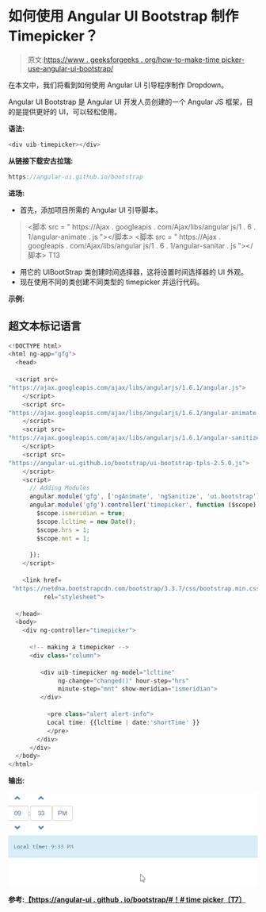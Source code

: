 # 如何使用 Angular UI Bootstrap 制作 Timepicker？

> 原文:[https://www . geeksforgeeks . org/how-to-make-time picker-use-angular-ui-bootstrap/](https://www.geeksforgeeks.org/how-to-make-timepicker-using-angular-ui-bootstrap/)

在本文中，我们将看到如何使用 Angular UI 引导程序制作 Dropdown。

Angular UI Bootstrap 是 Angular UI 开发人员创建的一个 Angular JS 框架，目的是提供更好的 UI，可以轻松使用。

**语法:**

```ts
<div uib-timepicker></div>
```

**从链接下载安古拉瑞:**

```ts
https://angular-ui.github.io/bootstrap
```

**进场:**

*   首先，添加项目所需的 Angular UI 引导脚本。

> <脚本 src = " https://Ajax . googleapis . com/Ajax/libs/angular js/1 . 6 . 1/angular-animate . js "></脚本>
> <脚本 src = " https://Ajax . googleapis . com/Ajax/libs/angular js/1 . 6 . 1/angular-sanitar . js "></脚本>
> T13

*   用它的 UIBootStrap 类创建时间选择器，这将设置时间选择器的 UI 外观。
*   现在使用不同的类创建不同类型的 timepicker 并运行代码。

**示例:**

## 超文本标记语言

```ts
<!DOCTYPE html>
<html ng-app="gfg">
  <head>

  <script src=
"https://ajax.googleapis.com/ajax/libs/angularjs/1.6.1/angular.js">
    </script>
    <script src=
"https://ajax.googleapis.com/ajax/libs/angularjs/1.6.1/angular-animate.js">
    </script>
    <script src=
"https://ajax.googleapis.com/ajax/libs/angularjs/1.6.1/angular-sanitize.js">
    </script>
    <script src=
"https://angular-ui.github.io/bootstrap/ui-bootstrap-tpls-2.5.0.js">
    </script>
    <script>
      // Adding Modules
      angular.module('gfg', ['ngAnimate', 'ngSanitize', 'ui.bootstrap']);
      angular.module('gfg').controller('timepicker', function ($scope) {
        $scope.ismeridian = true;
        $scope.lcltime = new Date();
        $scope.hrs = 1;
        $scope.mnt = 1;

      });
    </script>

    <link href=
 "https://netdna.bootstrapcdn.com/bootstrap/3.3.7/css/bootstrap.min.css" 
          rel="stylesheet">

  </head>
  <body>
    <div ng-controller="timepicker">

      <!-- making a timepicker -->
      <div class="column">

         <div uib-timepicker ng-model="lcltime"
              ng-change="changed()" hour-step="hrs" 
              minute-step="mnt" show-meridian="ismeridian">
         </div>

           <pre class="alert alert-info">
           Local time: {{lcltime | date:'shortTime' }}
           </pre>
        </div>
      </div>
  </body>
</html>
```

**输出:**

![](img/8f8ce1a2c7451e8d77d387f4a3b3c587.png)

**参考:**[](https://angular-ui.github.io/bootstrap/#!#popover)**[【https://angular-ui . github . io/bootstrap/#！# time picker〔T7〕](https://angular-ui.github.io/bootstrap/#!#Timepicker)**